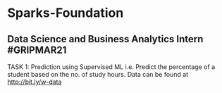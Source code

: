 # Sparks-Foundation
## Data Science and Business Analytics Intern #GRIPMAR21
TASK 1: Prediction using Supervised ML
i.e. Predict the percentage of a student based on the no. of study hours. 
Data can be found at http://bit.ly/w-data

